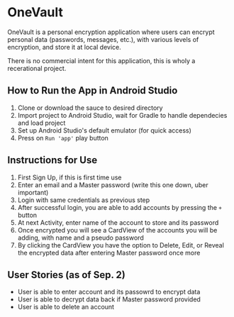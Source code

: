 # OneVault
OneVault is a personal encryption application where users can encrypt personal data (passwords, messages, etc.), with various levels of encryption, and store it at local device.



There is no commercial intent for this application, this is wholy a recerational project.

## How to Run the App in Android Studio
1. Clone or download the sauce to desired directory
2. Import project to Android Studio, wait for Gradle to handle dependecies and load project
3. Set up Android Studio's default emulator (for quick access)
4. Press on `Run 'app'` play button

## Instructions for Use
1. First Sign Up, if this is first time use
2. Enter an email and a Master password (write this one down, uber important)
3. Login with same credentials as previous step
4. After successful login, you are able to add accounts by pressing the `+` button
5. At next Activity, enter name of the account to store and its password
6. Once encrypted you will see a CardView of the accounts you will be adding, with name and a pseudo password
7. By clicking the CardView you have the option to Delete, Edit, or Reveal the encrypted data after entering Master password once more

## User Stories (as of Sep. 2)
- User is able to enter account and its passowrd to encrypt data
- User is able to decrypt data back if Master password provided
- User is able to delete an account
